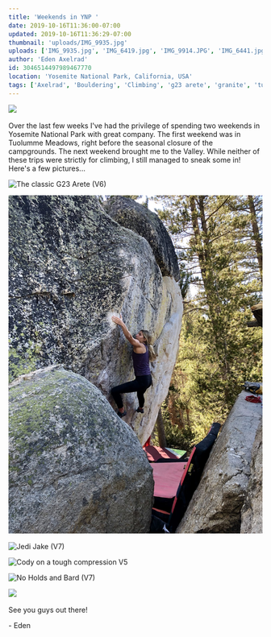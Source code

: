 ```yaml
---
title: 'Weekends in YNP '
date: 2019-10-16T11:36:00-07:00
updated: 2019-10-16T11:36:29-07:00
thumbnail: 'uploads/IMG_9935.jpg'
uploads: ['IMG_9935.jpg', 'IMG_6419.jpg', 'IMG_9914.JPG', 'IMG_6441.jpg', 'IMG_9983.jpg', 'IMG_6686.jpg', 'IMG_6718.jpg']
author: 'Eden Axelrad'
id: 3046514497989467770
location: 'Yosemite National Park, California, USA'
tags: ['Axelrad', 'Bouldering', 'Climbing', 'g23 arete', 'granite', 'tuolumne', 'yosemite']
---
```


![](uploads/IMG_9935.jpg)

Over the last few weeks I've had the privilege of spending two weekends in Yosemite National Park with great company. The first weekend was in Tuolumme Meadows, right before the seasonal closure of the campgrounds. The next weekend brought me to the Valley. While neither of these trips were strictly for climbing, I still managed to sneak some in! Here's a few pictures...

![The classic G23 Arete (V6)](uploads/IMG_6419.jpg)

![Jovanna getting really close on the same](uploads/IMG_9914.JPG)

![Jedi Jake (V7)](uploads/IMG_6441.jpg)

![Cody on a tough compression V5](uploads/IMG_9983.jpg)

![No Holds and Bard (V7)](uploads/IMG_6686.jpg)

![](uploads/IMG_6718.jpg)

See you guys out there!

\- Eden
